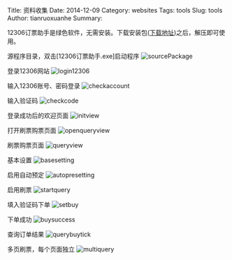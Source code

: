 Title: 资料收集 
Date: 2014-12-09 
Category: websites 
Tags: tools 
Slug: tools
Author: tianruoxuanhe
Summary:


12306订票助手是绿色软件，无需安装。下载安装包([下载地址](http://www.fishlee.net/soft/12306/))之后，解压即可使用。

源程序目录，双击[12306订票助手.exe]启动程序
![sourcePackage](./picture/sourcePackage.jpg)

登录12306网站
![login12306](./picture/login12306.jpg)

输入12306账号、密码登录
![checkaccount](./picture/checkaccout.jpg)

输入验证码
![checkcode](./picture/checkcode.jpg)

登录成功后的欢迎页面
![initview](./picture/initview.jpg)

打开刷票购票页面
![openqueryview](./picture/openqueryview.jpg)

刷票购票页面
![queryview](./picture/queryview.jpg)

基本设置
![basesetting](./picture/basesetting.jpg)

启用自动预定
![autopresetting](./picture/autopresetting.jpg)

启用刷票
![startquery](./picture/startquery.jpg)

填入验证码下单
![setbuy](./picture/setbuy.jpg)

下单成功
![buysuccess](./picture/buysuccess.jpg)

查询订单结果
![querybuytick](./picture/querybuytick.jpg)

多页刷票，每个页面独立
![multiquery](./picture/multiquery.jpg)

